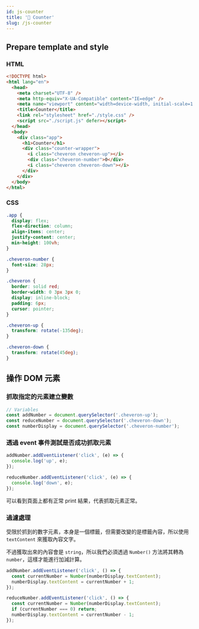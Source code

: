 ```yaml
---
id: js-counter
title: '📁 Counter'
slug: /js-counter
---
```


## Prepare template and style

### HTML

```html
<!DOCTYPE html>
<html lang="en">
  <head>
    <meta charset="UTF-8" />
    <meta http-equiv="X-UA-Compatible" content="IE=edge" />
    <meta name="viewport" content="width=device-width, initial-scale=1.0" />
    <title>Counter</title>
    <link rel="stylesheet" href="./style.css" />
    <script src="./script.js" defer></script>
  </head>
  <body>
    <div class="app">
      <h1>Counter</h1>
      <div class="counter-wrapper">
        <i class="cheveron cheveron-up"></i>
        <div class="cheveron-number">0</div>
        <i class="cheveron cheveron-down"></i>
      </div>
    </div>
  </body>
</html>
```

### CSS

```css
.app {
  display: flex;
  flex-direction: column;
  align-items: center;
  justify-content: center;
  min-height: 100vh;
}

.cheveron-number {
  font-size: 28px;
}

.cheveron {
  border: solid red;
  border-width: 0 3px 3px 0;
  display: inline-block;
  padding: 6px;
  cursor: pointer;
}

.cheveron-up {
  transform: rotate(-135deg);
}

.cheveron-down {
  transform: rotate(45deg);
}
```

## 操作 DOM 元素

### 抓取指定的元素建立變數

```javascript
// Variables
const addNumber = document.querySelector('.cheveron-up');
const reduceNumber = document.querySelector('.cheveron-down');
const numberDisplay = document.querySelector('.cheveron-number');
```

### 透過 event 事件測試是否成功抓取元素

```javascript
addNumber.addEventListener('click', (e) => {
  console.log('up', e);
});

reduceNumber.addEventListener('click', (e) => {
  console.log('down', e);
});
```

可以看到頁面上都有正常 print 結果，代表抓取元素正常。

### 過濾處理

受限於抓到的數字元素，本身是一個標籤，但需要改變的是標籤內容，所以使用 `textContent` 來獲取內容文字。

不過獲取出來的內容會是 `string`，所以我們必須透過 `Number()` 方法將其轉為 `number`，這樣才能進行加減計算。

```javascript
addNumber.addEventListener('click', () => {
  const currentNumber = Number(numberDisplay.textContent);
  numberDisplay.textContent = currentNumber + 1;
});

reduceNumber.addEventListener('click', () => {
  const currentNumber = Number(numberDisplay.textContent);
  if (currentNumber === 0) return;
  numberDisplay.textContent = currentNumber - 1;
});
```
